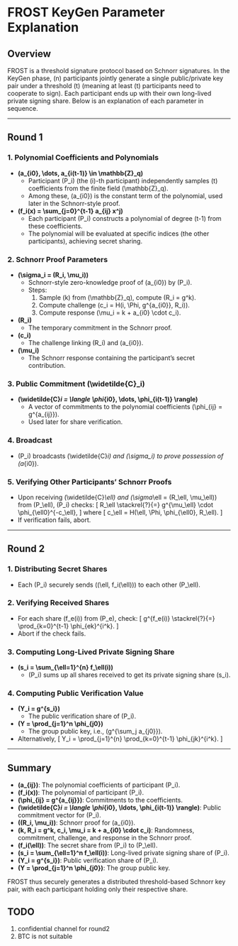 # FROST KeyGen Parameter Explanation

## Overview
FROST is a threshold signature protocol based on Schnorr signatures. In the KeyGen phase, \(n\) participants jointly generate a single public/private key pair under a threshold \(t\) (meaning at least \(t\) participants need to cooperate to sign). Each participant ends up with their own long-lived private signing share. Below is an explanation of each parameter in sequence.

---

## Round 1

### 1. Polynomial Coefficients and Polynomials
- **\(a_{i0}, \dots, a_{i(t-1)} \in \mathbb{Z}_q\)**
  - Participant \(P_i\) (the \(i\)-th participant) independently samples \(t\) coefficients from the finite field \(\mathbb{Z}_q\).
  - Among these, \(a_{i0}\) is the constant term of the polynomial, used later in the Schnorr-style proof.
- **\(f_i(x) = \sum_{j=0}^{t-1} a_{ij} x^j\)**
  - Each participant \(P_i\) constructs a polynomial of degree \(t-1\) from these coefficients.
  - The polynomial will be evaluated at specific indices (the other participants), achieving secret sharing.

### 2. Schnorr Proof Parameters
- **\(\sigma_i = (R_i, \mu_i)\)**
  - Schnorr-style zero-knowledge proof of \(a_{i0}\) by \(P_i\).
  - Steps:
    1. Sample \(k\) from \(\mathbb{Z}_q\), compute \(R_i = g^k\).
    2. Compute challenge \(c_i = H(i, \Phi, g^{a_{i0}}, R_i)\).
    3. Compute response \(\mu_i = k + a_{i0} \cdot c_i\).
- **\(R_i\)**
  - The temporary commitment in the Schnorr proof.
- **\(c_i\)**
  - The challenge linking \(R_i\) and \(a_{i0}\).
- **\(\mu_i\)**
  - The Schnorr response containing the participant’s secret contribution.

### 3. Public Commitment \(\widetilde{C}_i\)
- **\(\widetilde{C}_i = \langle \phi_{i0}, \dots, \phi_{i(t-1)} \rangle\)**
  - A vector of commitments to the polynomial coefficients \(\phi_{ij} = g^{a_{ij}}\).
  - Used later for share verification.

### 4. Broadcast
- \(P_i\) broadcasts \(\widetilde{C}_i\) and \(\sigma_i\) to prove possession of \(a_{i0}\).

### 5. Verifying Other Participants’ Schnorr Proofs
- Upon receiving \(\widetilde{C}_\ell\) and \(\sigma_\ell = (R_\ell, \mu_\ell)\) from \(P_\ell\), \(P_i\) checks:
  \[
  R_\ell \stackrel{?}{=} g^{\mu_\ell} \cdot \phi_{\ell0}^{-c_\ell},
  \]
  where
  \[  c_\ell = H(\ell, \Phi, \phi_{\ell0}, R_\ell).  \]
- If verification fails, abort.

---

## Round 2

### 1. Distributing Secret Shares
- Each \(P_i\) securely sends \((\ell, f_i(\ell))\) to each other \(P_\ell\).

### 2. Verifying Received Shares
- For each share \(f_e(i)\) from \(P_e\), check:
  \[
  g^{f_e(i)} \stackrel{?}{=} \prod_{k=0}^{t-1} \phi_{ek}^{i^k}.
  \]
- Abort if the check fails.

### 3. Computing Long-Lived Private Signing Share
- **\(s_i = \sum_{\ell=1}^{n} f_\ell(i)\)**
  - \(P_i\) sums up all shares received to get its private signing share \(s_i\).

### 4. Computing Public Verification Value
- **\(Y_i = g^{s_i}\)**
  - The public verification share of \(P_i\).
- **\(Y = \prod_{j=1}^n \phi_{j0}\)**
  - The group public key, i.e., \(g^{\sum_j a_{j0}}\).
- Alternatively,
  \[  Y_i = \prod_{j=1}^{n} \prod_{k=0}^{t-1} \phi_{jk}^{i^k}.  \]

---

## Summary
- **\(a_{ij}\)**: The polynomial coefficients of participant \(P_i\).
- **\(f_i(x)\)**: The polynomial of participant \(P_i\).
- **\(\phi_{ij} = g^{a_{ij}}\)**: Commitments to the coefficients.
- **\(\widetilde{C}_i = \langle \phi_{i0}, \ldots, \phi_{i(t-1)} \rangle\)**: Public commitment vector for \(P_i\).
- **\((R_i, \mu_i)\)**: Schnorr proof for \(a_{i0}\).
- **\(k, R_i = g^k, c_i, \mu_i = k + a_{i0} \cdot c_i\)**: Randomness, commitment, challenge, and response in the Schnorr proof.
- **\(f_i(\ell)\)**: The secret share from \(P_i\) to \(P_\ell\).
- **\(s_i = \sum_{\ell=1}^n f_\ell(i)\)**: Long-lived private signing share of \(P_i\).
- **\(Y_i = g^{s_i}\)**: Public verification share of \(P_i\).
- **\(Y = \prod_{j=1}^n \phi_{j0}\)**: The group public key.

FROST thus securely generates a distributed threshold-based Schnorr key pair, with each participant holding only their respective share.


## TODO
1. confidential channel for round2
2. BTC is not suitable